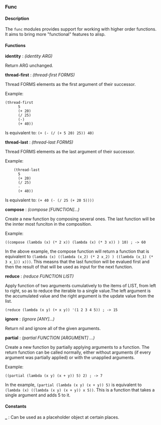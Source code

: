 ### Func

#### Description

 The `func` modules provides support for working with higher order
functions. It aims to bring more "functional" features to alisp.

#### Functions

**identity** : *(identity ARG)*

Return ARG unchanged.


**thread-first** : *(thread-first FORMS)*

Thread FORMS elements as the first argument of their successor.

Example:
```elisp
(thread-first
      5
      (+ 20)
      (/ 25)
      (-)
      (+ 40))
```

Is equivalent to: `(+ (- (/ (+ 5 20) 25)) 40)` 

**thread-last** : *(thread-last FORMS)*

Thread FORMS elements as the last argument of their successor.

Example:
```elisp
    (thread-last
      5
      (+ 20)
      (/ 25)
      -
      (+ 40))
```

Is equivalent to: `(+ 40 (- (/ 25 (+ 20 5))))`

**compose** : *(compose [FUNCTION]...)*

Create a new function by composing several ones. The last function
will be the innter most funciton in the composition.

Example:
```elisp
((compose (lambda (x) (* 2 x)) (lambda (x) (* 3 x)) ) 10) ; -> 60
```

In the above example, the compose function will return a function that
is equivalent to `(lambda (x) ((lambda (x_2) (* 2 x_2) ) ((lambda (x_1) (* 3 x_1)) x)))`.
This measns that the last function will be evalued first and then the
result of that will be used as input for the next function.


**reduce** : *(reduce FUNCTION LIST)*

Apply function of two arguments cumulatively to the items of LIST,
from left to right, so as to reduce the iterable to a single value.The
left argument is the accumulated value and the right argument is the
update value from the list.

```elisp
(reduce (lambda (x y) (+ x y)) '(1 2 3 4 5)) ; -> 15
```
 

**ignore** : *(ignore [ANY]...)*

Return nil and ignore all of the given arguments.


**partial** : *(partial FUNCTION [ARGUMENT] ...)*

Create a new function by partially applying arguments to a
function. The return function can be called normally, either without
arguments (if every argument was partially applied) or with the
unapplied arguments.

Example:
```elisp
((partial (lambda (x y) (x + y)) 5) 2) ; -> 7
```
In the example, `(partial (lambda (x y) (x + y)) 5)` is equivalent to
`(lambda (x) ((lambda (x y) (x + y)) x 5))`. This is a function that 
takes a single argument and adds 5 to it.


 

#### Constants
**_** : Can be used as a placeholder object at certain places.



